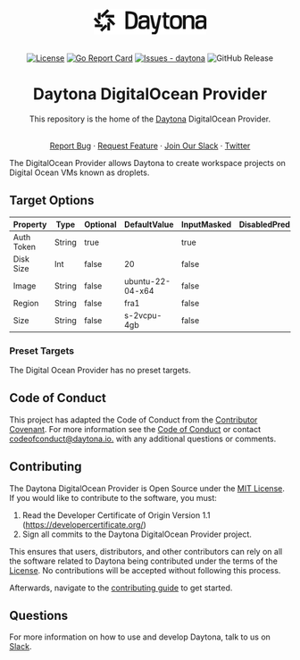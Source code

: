 <div align="center">
  <picture>
    <source media="(prefers-color-scheme: dark)" srcset="https://github.com/daytonaio/daytona/raw/main/assets/images/Daytona-logotype-white.png">
    <img alt="Daytona logo" src="https://github.com/daytonaio/daytona/raw/main/assets/images/Daytona-logotype-black.png" width="40%">
  </picture>
</div>

<br/>

<div align="center">

[![License](https://img.shields.io/badge/License-MIT-blue)](#license)
[![Go Report Card](https://goreportcard.com/badge/github.com/daytonaio/daytona)](https://goreportcard.com/report/github.com/daytonaio/daytona)
[![Issues - daytona](https://img.shields.io/github/issues/daytonaio/daytona)](https://github.com/daytonaio/daytona/issues)
![GitHub Release](https://img.shields.io/github/v/release/daytonaio/daytona)

</div>

<h1 align="center">Daytona DigitalOcean Provider</h1>
<div align="center">
This repository is the home of the <a href="https://github.com/daytonaio/daytona">Daytona</a> DigitalOcean Provider.
</div>
</br>

<p align="center">
  <a href="https://github.com/github.com/daytonaio/daytona-provider-digitalocean/issues/new?assignees=&labels=bug&projects=&template=bug_report.md&title=%F0%9F%90%9B+Bug+Report%3A+">Report Bug</a>
    ·
  <a href="https://github.com/github.com/daytonaio/daytona-provider-digitalocean/issues/new?assignees=&labels=enhancement&projects=&template=feature_request.md&title=%F0%9F%9A%80+Feature%3A+">Request Feature</a>
    ·
  <a href="https://go.daytona.io/slack">Join Our Slack</a>
    ·
  <a href="https://twitter.com/Daytonaio">Twitter</a>
</p>

The DigitalOcean Provider allows Daytona to create workspace projects on Digital Ocean VMs known as droplets.

## Target Options

| Property   | Type   | Optional | DefaultValue     | InputMasked | DisabledPredicate |
| ---------- | ------ | -------- | ---------------- | ----------- | ----------------- |
| Auth Token | String | true     |                  | true        |                   |
| Disk Size  | Int    | false    | 20               | false       |                   |
| Image      | String | false    | ubuntu-22-04-x64 | false       |                   |
| Region     | String | false    | fra1             | false       |                   |
| Size       | String | false    | s-2vcpu-4gb      | false       |                   |

### Preset Targets

The Digital Ocean Provider has no preset targets.

## Code of Conduct

This project has adapted the Code of Conduct from the [Contributor Covenant](https://www.contributor-covenant.org/). For more information see the [Code of Conduct](CODE_OF_CONDUCT.md) or contact [codeofconduct@daytona.io.](mailto:codeofconduct@daytona.io) with any additional questions or comments.

## Contributing

The Daytona DigitalOcean Provider is Open Source under the [MIT License](LICENSE). If you would like to contribute to the software, you must:

1. Read the Developer Certificate of Origin Version 1.1 (https://developercertificate.org/)
2. Sign all commits to the Daytona DigitalOcean Provider project.

This ensures that users, distributors, and other contributors can rely on all the software related to Daytona being contributed under the terms of the [License](LICENSE). No contributions will be accepted without following this process.

Afterwards, navigate to the [contributing guide](CONTRIBUTING.md) to get started.

## Questions

For more information on how to use and develop Daytona, talk to us on
[Slack](https://go.daytona.io/slack).
